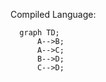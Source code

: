 





Compiled Language:
```mermaid
  graph TD;
      A-->B;
      A-->C;
      B-->D;
      C-->D;
```